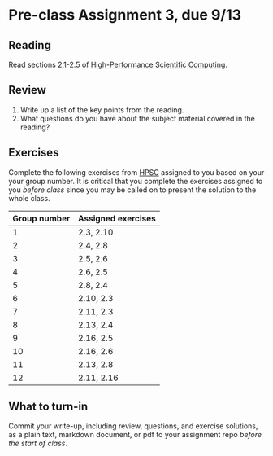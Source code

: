 # Pre-class Assignment 3, due 9/13

## Reading

Read sections 2.1-2.5 of [High-Performance Scientific Computing](https://cmse-courses.slack.com/files/UC9P697JS/FCFH5HR6V/eijkhoutintrotohpc.pdf).

## Review

1. Write up a list of the key points from the reading.
2. What questions do you have about the subject material covered in the reading?

## Exercises

Complete the following exercises from [HPSC](https://cmse-courses.slack.com/files/UC9P697JS/FCFH5HR6V/eijkhoutintrotohpc.pdf) assigned to you based on your your group number. It is critical that you complete the exercises assigned to you _before class_ since you may be called on to present the solution to the whole class.

Group number | Assigned exercises
-------------|-------------------
1            | 2.3, 2.10
2            | 2.4, 2.8
3            | 2.5, 2.6
4            | 2.6, 2.5
5            | 2.8, 2.4
6            | 2.10, 2.3
7            | 2.11, 2.3
8            | 2.13, 2.4
9            | 2.16, 2.5
10           | 2.16, 2.6
11           | 2.13, 2.8
12           | 2.11, 2.16

## What to turn-in

Commit your write-up, including review, questions, and exercise solutions, as a plain text, markdown document, or pdf to your assignment repo _before the start of class_.
